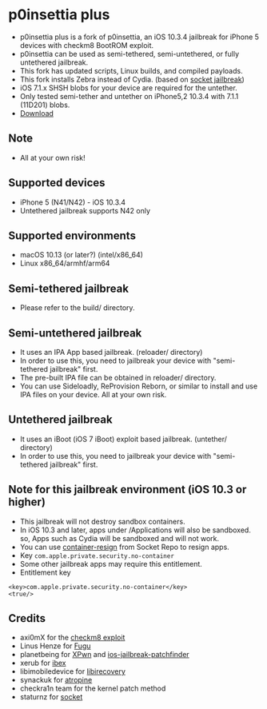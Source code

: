 # p0insettia plus
- p0insettia plus is a fork of p0insettia, an iOS 10.3.4 jailbreak for iPhone 5 devices with checkm8 BootROM exploit.
- p0insettia can be used as semi-tethered, semi-untethered, or fully untethered jailbreak.
- This fork has updated scripts, Linux builds, and compiled payloads.
- This fork installs Zebra instead of Cydia. (based on [socket jailbreak](https://github.com/staturnzz/socket))
- iOS 7.1.x SHSH blobs for your device are required for the untether.
- Only tested semi-tether and untether on iPhone5,2 10.3.4 with 7.1.1 (11D201) blobs.
- [Download](https://github.com/LukeZGD/p0insettia/archive/refs/heads/main.zip)

## Note
- All at your own risk!  

## Supported devices
- iPhone 5 (N41/N42) - iOS 10.3.4  
- Untethered jailbreak supports N42 only

## Supported environments
- macOS 10.13 (or later?) (intel/x86_64)
- Linux x86_64/armhf/arm64

## Semi-tethered jailbreak
- Please refer to the build/ directory.  

## Semi-untethered jailbreak
- It uses an IPA App based jailbreak. (reloader/ directory)   
- In order to use this, you need to jailbreak your device with "semi-tethered jailbreak" first.  
- The pre-built IPA file can be obtained in reloader/ directory.  
- You can use Sideloadly, ReProvision Reborn, or similar to install and use IPA files on your device. All at your own risk.   

## Untethered jailbreak
- It uses an iBoot (iOS 7 iBoot) exploit based jailbreak. (untether/ directory)   
- In order to use this, you need to jailbreak your device with "semi-tethered jailbreak" first.  

## Note for this jailbreak environment (iOS 10.3 or higher)  
- This jailbreak will not destroy sandbox containers.  
- In iOS 10.3 and later, apps under /Applications will also be sandboxed. so, Apps such as Cydia will be sandboxed and will not work.  
- You can use [container-resign](https://github.com/staturnzz/socket#information) from Socket Repo to resign apps.  
- Key `com.apple.private.security.no-container`  
- Some other jailbreak apps may require this entitlement.
- Entitlement key
```
<key>com.apple.private.security.no-container</key>
<true/>
```

## Credits
- axi0mX for the [checkm8 exploit](https://github.com/axi0mX/ipwndfu)  
- Linus Henze for [Fugu](https://github.com/LinusHenze/Fugu)  
- planetbeing for [XPwn](https://github.com/planetbeing/xpwn) and [ios-jailbreak-patchfinder](https://github.com/planetbeing/ios-jailbreak-patchfinder)  
- xerub for [ibex](https://github.com/xerub/ibex)  
- libimobiledevice for [libirecovery](https://github.com/libimobiledevice/libirecovery)  
- synackuk for [atropine](https://github.com/synackuk/atropine)  
- checkra1n team for the kernel patch method  
- staturnz for [socket](https://github.com/staturnzz/socket)
